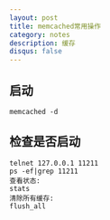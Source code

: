 ```yaml
---
layout: post
title: memcached常用操作
category: notes
description: 缓存
disqus: false
---
```


## 启动

```
memcached -d
```

## 检查是否启动

```
telnet 127.0.0.1 11211
ps -ef|grep 11211
查看状态:
stats
清除所有缓存:
flush_all
```